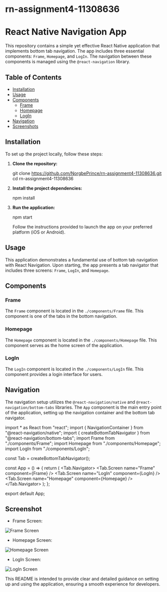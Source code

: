 # rn-assignment4-11308636

# React Native Navigation App

This repository contains a simple yet effective React Native application that implements bottom tab navigation. The app includes three essential components: `Frame`, `Homepage`, and `LogIn`. The navigation between these components is managed using the `@react-navigation` library.

## Table of Contents

- [Installation](#installation)
- [Usage](#usage)
- [Components](#components)
  - [Frame](#frame)
  - [Homepage](#homepage)
  - [LogIn](#login)
- [Navigation](#navigation)
- [Screenshots](#screenshots)

## Installation

To set up the project locally, follow these steps:

1. **Clone the repository:**

    
    git clone https://github.com/NorgbePrince/rn-assignment4-11308636.git
    cd rn-assignment4-11308636
    

2. **Install the project dependencies:**

    
    npm install
    

3. **Run the application:**

    
    npm start
    

    Follow the instructions provided to launch the app on your preferred platform (iOS or Android).

## Usage

This application demonstrates a fundamental use of bottom tab navigation with React Navigation. Upon starting, the app presents a tab navigator that includes three screens: `Frame`, `LogIn`, and `Homepage`.

## Components

### Frame

The `Frame` component is located in the `./components/Frame` file. This component is one of the tabs in the bottom navigation.

### Homepage

The `Homepage` component is located in the `./components/Homepage` file. This component serves as the home screen of the application.

### LogIn

The `LogIn` component is located in the `./components/LogIn` file. This component provides a login interface for users.

## Navigation

The navigation setup utilizes the `@react-navigation/native` and `@react-navigation/bottom-tabs` libraries. The `App` component is the main entry point of the application, setting up the navigation container and the bottom tab navigator.


import * as React from "react";
import { NavigationContainer } from "@react-navigation/native";
import { createBottomTabNavigator } from "@react-navigation/bottom-tabs";
import Frame from "./components/Frame";
import Homepage from "./components/Homepage";
import LogIn from "./components/LogIn";

const Tab = createBottomTabNavigator();

const App = () => {
  return (
    <NavigationContainer>
      <Tab.Navigator>
        <Tab.Screen name="Frame" component={Frame} />
        <Tab.Screen name="LogIn" component={LogIn} />
        <Tab.Screen name="Homepage" component={Homepage} />
      </Tab.Navigator>
    </NavigationContainer>
  );
};

export default App;

## Screenshot
- Frame Screen:

![Frame Screen](./Job/assets/photo_2024-06-19_21-10-42.jpg)
  - Homepage Screen:

![Homepage Screen](./Job/assets/photo_2024-06-19_21-10-52.jpg)
  - LogIn Screen:
  
![LogIn Screen](./Job/assets/photo_2024-06-19_21-10-57.jpg)
  
  This README is intended to provide clear and detailed guidance on setting up and using the application, ensuring a smooth experience for developers.

